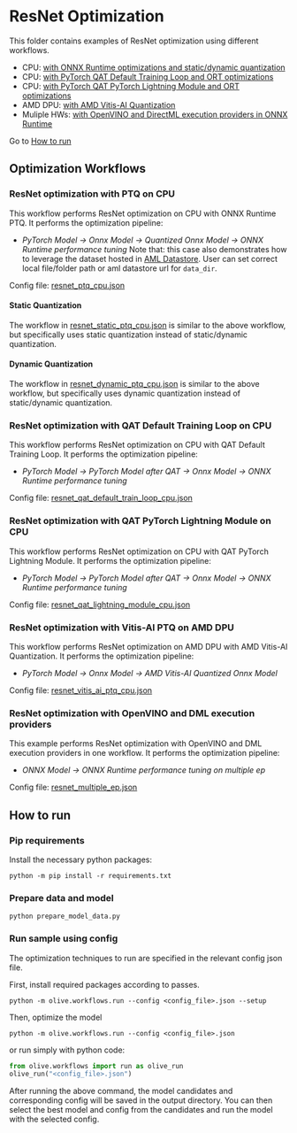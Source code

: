 # ResNet Optimization
This folder contains examples of ResNet optimization using different workflows.
- CPU: [with ONNX Runtime optimizations and static/dynamic quantization](#resnet-optimization-with-ptq-on-cpu)
- CPU: [with PyTorch QAT Default Training Loop and ORT optimizations](#resnet-optimization-with-qat-default-training-loop-on-cpu)
- CPU: [with PyTorch QAT PyTorch Lightning Module and ORT optimizations](#resnet-optimization-with-qat-pytorch-lightning-module-on-cpu)
- AMD DPU: [with AMD Vitis-AI Quantization](#resnet-optimization-with-vitis-ai-ptq-on-amd-dpu)
- Muliple HWs: [with OpenVINO and DirectML execution providers in ONNX Runtime](#resnet-optimization-with-openvino-and-dml-execution-providers)

Go to [How to run](#how-to-run)

## Optimization Workflows
### ResNet optimization with PTQ on CPU
This workflow performs ResNet optimization on CPU with ONNX Runtime PTQ. It performs the optimization pipeline:
- *PyTorch Model -> Onnx Model -> Quantized Onnx Model -> ONNX Runtime performance tuning*
Note that: this case also demonstrates how to leverage the dataset hosted in [AML Datastore](https://learn.microsoft.com/en-us/azure/machine-learning/how-to-datastore?view=azureml-api-2&tabs=cli-identity-based-access%2Ccli-adls-identity-based-access%2Ccli-azfiles-account-key%2Ccli-adlsgen1-identity-based-access). User can set correct local file/folder path or aml datastore url for `data_dir`.

Config file: [resnet_ptq_cpu.json](resnet_ptq_cpu.json)

#### Static Quantization
The workflow in [resnet_static_ptq_cpu.json](resnet_static_ptq_cpu.json) is similar to the above workflow, but specifically uses static quantization instead of static/dynamic quantization.

#### Dynamic Quantization
The workflow in [resnet_dynamic_ptq_cpu.json](resnet_dynamic_ptq_cpu.json) is similar to the above workflow, but specifically uses dynamic quantization instead of static/dynamic quantization.

### ResNet optimization with QAT Default Training Loop on CPU
This workflow performs ResNet optimization on CPU with QAT Default Training Loop. It performs the optimization pipeline:
- *PyTorch Model -> PyTorch Model after QAT -> Onnx Model -> ONNX Runtime performance tuning*

Config file: [resnet_qat_default_train_loop_cpu.json](resnet_qat_default_train_loop_cpu.json)

### ResNet optimization with QAT PyTorch Lightning Module on CPU
This workflow performs ResNet optimization on CPU with QAT PyTorch Lightning Module. It performs the optimization pipeline:
- *PyTorch Model -> PyTorch Model after QAT -> Onnx Model -> ONNX Runtime performance tuning*

Config file: [resnet_qat_lightning_module_cpu.json](resnet_qat_lightning_module_cpu.json)

### ResNet optimization with Vitis-AI PTQ on AMD DPU
This workflow performs ResNet optimization on AMD DPU with AMD Vitis-AI Quantization. It performs the optimization pipeline:
- *PyTorch Model -> Onnx Model -> AMD Vitis-AI Quantized Onnx Model*

Config file: [resnet_vitis_ai_ptq_cpu.json](resnet_vitis_ai_ptq_cpu.json)

### ResNet optimization with OpenVINO and DML execution providers
This example performs ResNet optimization with OpenVINO and DML execution providers in one workflow. It performs the optimization pipeline:
- *ONNX Model -> ONNX Runtime performance tuning on multiple ep*

Config file: [resnet_multiple_ep.json](resnet_multiple_ep.json)
## How to run
### Pip requirements
Install the necessary python packages:
```
python -m pip install -r requirements.txt
```

### Prepare data and model
```
python prepare_model_data.py
```

### Run sample using config

The optimization techniques to run are specified in the relevant config json file.

First, install required packages according to passes.
```
python -m olive.workflows.run --config <config_file>.json --setup
```

Then, optimize the model
```
python -m olive.workflows.run --config <config_file>.json
```

or run simply with python code:
```python
from olive.workflows import run as olive_run
olive_run("<config_file>.json")
```

After running the above command, the model candidates and corresponding config will be saved in the output directory.
You can then select the best model and config from the candidates and run the model with the selected config.
